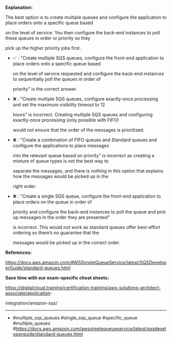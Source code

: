 **Explanation:**

The best option is to create multiple queues and configure the application to place orders onto a specific queue based

on the level of service. You then configure the back-end instances to poll these queues in order or priority so they

pick up the higher priority jobs first.

- ✅ :  "Create multiple SQS queues, configure the front-end application to place orders onto a specific queue based

  on the level of service requested and configure the back-end instances to sequentially poll the queues in order of

  priority" is the correct answer.

- ❌ :  "Create multiple SQS queues, configure exactly-once processing and set the maximum visibility timeout to 12

  hours" is incorrect. Creating multiple SQS queues and configuring exactly-once processing (only possible with FIFO)

  would not ensure that the order of the messages is prioritized.

- ❌ :  "Create a combination of FIFO queues and Standard queues and configure the applications to place messages

  into the relevant queue based on priority" is incorrect as creating a mixture of queue types is not the best way to

  separate the messages, and there is nothing in this option that explains how the messages would be picked up in the

  right order.

- ❌ :  "Create a single SQS queue, configure the front-end application to place orders on the queue in order of

  priority and configure the back-end instances to poll the queue and pick up messages in the order they are presented"

  is incorrect. This would not work as standard queues offer best-effort ordering so there’s no guarantee that the

  messages would be picked up in the correct order.

**References:**

<https://docs.aws.amazon.com/AWSSimpleQueueService/latest/SQSDeveloperGuide/standard-queues.html>

**Save time with our exam-specific cheat sheets:**

<https://digitalcloud.training/certification-training/aws-solutions-architect-associate/application>-

integration/amazon-sqs/

----

- #multiple_sqs_queues #single_sqs_queue #specific_queue #multiple_queues #<https://docs.aws.amazon.com/awssimplequeueservice/latest/sqsdeveloperguide/standard-queues.html>
